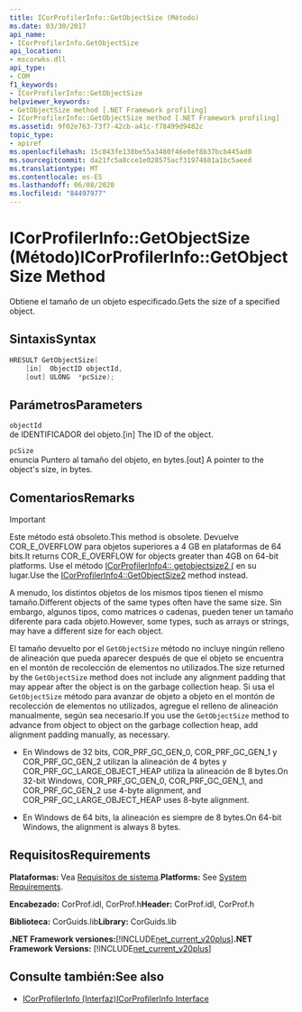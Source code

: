 ```yaml
---
title: ICorProfilerInfo::GetObjectSize (Método)
ms.date: 03/30/2017
api_name:
- ICorProfilerInfo.GetObjectSize
api_location:
- mscorwks.dll
api_type:
- COM
f1_keywords:
- ICorProfilerInfo::GetObjectSize
helpviewer_keywords:
- GetObjectSize method [.NET Framework profiling]
- ICorProfilerInfo::GetObjectSize method [.NET Framework profiling]
ms.assetid: 9f02e763-73f7-42cb-a41c-f78499d9482c
topic_type:
- apiref
ms.openlocfilehash: 15c843fe138be55a3480f46e0ef8b37bcb445ad0
ms.sourcegitcommit: da21fc5a8cce1e028575acf31974681a1bc5aeed
ms.translationtype: MT
ms.contentlocale: es-ES
ms.lasthandoff: 06/08/2020
ms.locfileid: "84497977"
---
```

# <a name="icorprofilerinfogetobjectsize-method"></a><span data-ttu-id="a1e9b-102">ICorProfilerInfo::GetObjectSize (Método)</span><span class="sxs-lookup"><span data-stu-id="a1e9b-102">ICorProfilerInfo::GetObjectSize Method</span></span>
<span data-ttu-id="a1e9b-103">Obtiene el tamaño de un objeto especificado.</span><span class="sxs-lookup"><span data-stu-id="a1e9b-103">Gets the size of a specified object.</span></span>  
  
## <a name="syntax"></a><span data-ttu-id="a1e9b-104">Sintaxis</span><span class="sxs-lookup"><span data-stu-id="a1e9b-104">Syntax</span></span>  
  
```cpp  
HRESULT GetObjectSize(  
    [in]  ObjectID objectId,  
    [out] ULONG  *pcSize);  
```  
  
## <a name="parameters"></a><span data-ttu-id="a1e9b-105">Parámetros</span><span class="sxs-lookup"><span data-stu-id="a1e9b-105">Parameters</span></span>  
 `objectId`  
 <span data-ttu-id="a1e9b-106">de IDENTIFICADOR del objeto.</span><span class="sxs-lookup"><span data-stu-id="a1e9b-106">[in] The ID of the object.</span></span>  
  
 `pcSize`  
 <span data-ttu-id="a1e9b-107">enuncia Puntero al tamaño del objeto, en bytes.</span><span class="sxs-lookup"><span data-stu-id="a1e9b-107">[out] A pointer to the object's size, in bytes.</span></span>  
  
## <a name="remarks"></a><span data-ttu-id="a1e9b-108">Comentarios</span><span class="sxs-lookup"><span data-stu-id="a1e9b-108">Remarks</span></span>  
  
> [!IMPORTANT]
> <span data-ttu-id="a1e9b-109">Este método está obsoleto.</span><span class="sxs-lookup"><span data-stu-id="a1e9b-109">This method is obsolete.</span></span> <span data-ttu-id="a1e9b-110">Devuelve COR_E_OVERFLOW para objetos superiores a 4 GB en plataformas de 64 bits.</span><span class="sxs-lookup"><span data-stu-id="a1e9b-110">It returns COR_E_OVERFLOW for objects greater than 4GB on 64-bit platforms.</span></span> <span data-ttu-id="a1e9b-111">Use el método [ICorProfilerInfo4:: getobjectsize2 (](icorprofilerinfo4-getobjectsize2-method.md) en su lugar.</span><span class="sxs-lookup"><span data-stu-id="a1e9b-111">Use the  [ICorProfilerInfo4::GetObjectSize2](icorprofilerinfo4-getobjectsize2-method.md) method instead.</span></span>  
  
 <span data-ttu-id="a1e9b-112">A menudo, los distintos objetos de los mismos tipos tienen el mismo tamaño.</span><span class="sxs-lookup"><span data-stu-id="a1e9b-112">Different objects of the same types often have the same size.</span></span> <span data-ttu-id="a1e9b-113">Sin embargo, algunos tipos, como matrices o cadenas, pueden tener un tamaño diferente para cada objeto.</span><span class="sxs-lookup"><span data-stu-id="a1e9b-113">However, some types, such as arrays or strings, may have a different size for each object.</span></span>  
  
 <span data-ttu-id="a1e9b-114">El tamaño devuelto por el `GetObjectSize` método no incluye ningún relleno de alineación que pueda aparecer después de que el objeto se encuentra en el montón de recolección de elementos no utilizados.</span><span class="sxs-lookup"><span data-stu-id="a1e9b-114">The size returned by the `GetObjectSize` method does not include any alignment padding that may appear after the object is on the garbage collection heap.</span></span> <span data-ttu-id="a1e9b-115">Si usa el `GetObjectSize` método para avanzar de objeto a objeto en el montón de recolección de elementos no utilizados, agregue el relleno de alineación manualmente, según sea necesario.</span><span class="sxs-lookup"><span data-stu-id="a1e9b-115">If you use the `GetObjectSize` method to advance from object to object on the garbage collection heap, add alignment padding manually, as necessary.</span></span>  
  
- <span data-ttu-id="a1e9b-116">En Windows de 32 bits, COR_PRF_GC_GEN_0, COR_PRF_GC_GEN_1 y COR_PRF_GC_GEN_2 utilizan la alineación de 4 bytes y COR_PRF_GC_LARGE_OBJECT_HEAP utiliza la alineación de 8 bytes.</span><span class="sxs-lookup"><span data-stu-id="a1e9b-116">On 32-bit Windows, COR_PRF_GC_GEN_0, COR_PRF_GC_GEN_1, and COR_PRF_GC_GEN_2 use 4-byte alignment, and COR_PRF_GC_LARGE_OBJECT_HEAP uses 8-byte alignment.</span></span>  
  
- <span data-ttu-id="a1e9b-117">En Windows de 64 bits, la alineación es siempre de 8 bytes.</span><span class="sxs-lookup"><span data-stu-id="a1e9b-117">On 64-bit Windows, the alignment is always 8 bytes.</span></span>  
  
## <a name="requirements"></a><span data-ttu-id="a1e9b-118">Requisitos</span><span class="sxs-lookup"><span data-stu-id="a1e9b-118">Requirements</span></span>  
 <span data-ttu-id="a1e9b-119">**Plataformas:** Vea [Requisitos de sistema](../../get-started/system-requirements.md).</span><span class="sxs-lookup"><span data-stu-id="a1e9b-119">**Platforms:** See [System Requirements](../../get-started/system-requirements.md).</span></span>  
  
 <span data-ttu-id="a1e9b-120">**Encabezado:** CorProf.idl, CorProf.h</span><span class="sxs-lookup"><span data-stu-id="a1e9b-120">**Header:** CorProf.idl, CorProf.h</span></span>  
  
 <span data-ttu-id="a1e9b-121">**Biblioteca:** CorGuids.lib</span><span class="sxs-lookup"><span data-stu-id="a1e9b-121">**Library:** CorGuids.lib</span></span>  
  
 <span data-ttu-id="a1e9b-122">**.NET Framework versiones:**[!INCLUDE[net_current_v20plus](../../../../includes/net-current-v20plus-md.md)]</span><span class="sxs-lookup"><span data-stu-id="a1e9b-122">**.NET Framework Versions:** [!INCLUDE[net_current_v20plus](../../../../includes/net-current-v20plus-md.md)]</span></span>  
  
## <a name="see-also"></a><span data-ttu-id="a1e9b-123">Consulte también:</span><span class="sxs-lookup"><span data-stu-id="a1e9b-123">See also</span></span>

- [<span data-ttu-id="a1e9b-124">ICorProfilerInfo (Interfaz)</span><span class="sxs-lookup"><span data-stu-id="a1e9b-124">ICorProfilerInfo Interface</span></span>](icorprofilerinfo-interface.md)
